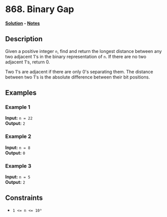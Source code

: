 # 868. Binary Gap

**[Solution](./solution.c) - [Notes](./notes.md)**

## Description
Given a positive integer `n`, find and return the longest distance between any two adjacent 1's in the binary representation of `n`. If there are no two adjacent 1's, return 0.

Two 1's are adjacent if there are only 0's separating them. The distance between two 1's is the absolute difference between their bit positions.

## Examples

### Example 1
**Input:** `n = 22`  
**Output:** `2`

### Example 2
**Input:** `n = 8`  
**Output:** `0`

### Example 3
**Input:** `n = 5`  
**Output:** `2`

## Constraints
- `1 <= n <= 10⁹`
